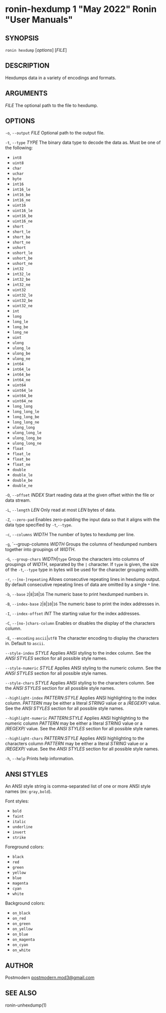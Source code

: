 # ronin-hexdump 1 "May 2022" Ronin "User Manuals"

## SYNOPSIS

`ronin hexdump` [*options*] [*FILE*]

## DESCRIPTION

Hexdumps data in a variety of encodings and formats.

## ARGUMENTS

*FILE*
  The optional path to the file to hexdump.

## OPTIONS

`-o`, `--output` *FILE*
  Optional path to the output file.

`-t`, `--type` *TYPE*
  The binary data type to decode the data as. Must be one of the following:

  * `int8`
  * `uint8`
  * `char`
  * `uchar`
  * `byte`
  * `int16`
  * `int16_le`
  * `int16_be`
  * `int16_ne`
  * `uint16`
  * `uint16_le`
  * `uint16_be`
  * `uint16_ne`
  * `short`
  * `short_le`
  * `short_be`
  * `short_ne`
  * `ushort`
  * `ushort_le`
  * `ushort_be`
  * `ushort_ne`
  * `int32`
  * `int32_le`
  * `int32_be`
  * `int32_ne`
  * `uint32`
  * `uint32_le`
  * `uint32_be`
  * `uint32_ne`
  * `int`
  * `long`
  * `long_le`
  * `long_be`
  * `long_ne`
  * `uint`
  * `ulong`
  * `ulong_le`
  * `ulong_be`
  * `ulong_ne`
  * `int64`
  * `int64_le`
  * `int64_be`
  * `int64_ne`
  * `uint64`
  * `uint64_le`
  * `uint64_be`
  * `uint64_ne`
  * `long_long`
  * `long_long_le`
  * `long_long_be`
  * `long_long_ne`
  * `ulong_long`
  * `ulong_long_le`
  * `ulong_long_be`
  * `ulong_long_ne`
  * `float`
  * `float_le`
  * `float_be`
  * `float_ne`
  * `double`
  * `double_le`
  * `double_be`
  * `double_ne`

`-O`, `--offset` *INDEX*
  Start reading data at the given offset within the file or data stream.

`-L`, `--length` *LEN*
  Only read at most *LEN* bytes of data.

`-Z`, `--zero-pad`
  Enables zero-padding the input data so that it aligns with the data type
  specified by `-t`,`--type`.

`-c`, `--columns` *WIDTH*
  The number of bytes to hexdump per line.

`-g`, `--group-columns *WIDTH*
  Groups the columns of hexdumped numbers together into groupings of *WIDTH*.

`-G`, `--group-chars` *WIDTH*|`type`
  Group the characters into columns of groupings of *WIDTH*, separated by the
  `|` character. If `type` is given, the size of the `-t`,`--type` type in bytes
  will be used for the character grouping width.

`-r`, `--[no-]repeating`
  Allows consecutive repeating lines in hexdump output. By default consecutive 
  repeating lines of data are omitted by a single `*` line.

`-b`, `--base` `2`|`8`|`10`|`16`
  The numeric base to print hexdumped numbers in.

`-B`, `--index-base` `2`|`8`|`10`|`16`
  The numeric base to print the index addresses in.

`-I`, `--index-offset` *INT*
  The starting value for the index addresses.

`-C`, `--[no-]chars-column`
  Enables or disables the display of the characters column.

`-E`, `--encoding` `ascii`|`utf8`
  The character encoding to display the characters in. Default to `ascii`.

`--style-index` *STYLE*
  Applies ANSI styling to the index column.
  See the *ANSI STYLES* section for all possible style names.

`--style-numeric` *STYLE*
  Applies ANSI styling to the numeric column.
  See the *ANSI STYLES* section for all possible style names.

`--style-chars` *STYLE*
  Applies ANSI styling to the characters column.
  See the *ANSI STYLES* section for all possible style names.

`--highlight-index` *PATTERN*:*STYLE*
  Applies ANSI highlighting to the index column.
  *PATTERN* may be either a literal *STRING* value or a /*REGEXP*/ value.
  See the *ANSI STYLES* section for all possible style names.

`--highlight-numeric` *PATTERN*:*STYLE*
  Applies ANSI highlighting to the numeric column
  *PATTERN* may be either a literal *STRING* value or a /*REGEXP*/ value.
  See the *ANSI STYLES* section for all possible style names.

`--highlight-chars` *PATTERN*:*STYLE*
  Applies ANSI highlighting to the characters column
  *PATTERN* may be either a literal *STRING* value or a /*REGEXP*/ value.
  See the *ANSI STYLES* section for all possible style names.

`-h`, `--help`
  Prints help information.

## ANSI STYLES

An ANSI style string is comma-separated list of one or more ANSI style names
(ex: `gray,bold`).

Font styles:

* `bold`
* `faint`
* `italic`
* `underline`
* `invert`
* `strike`

Foreground colors:

* `black`
* `red`
* `green`
* `yellow`
* `blue`
* `magenta`
* `cyan`
* `white`

Background colors:

* `on_black`
* `on_red`
* `on_green`
* `on_yellow`
* `on_blue`
* `on_magenta`
* `on_cyan`
* `on_white`

## AUTHOR

Postmodern <postmodern.mod3@gmail.com>

## SEE ALSO

ronin-unhexdump(1)

